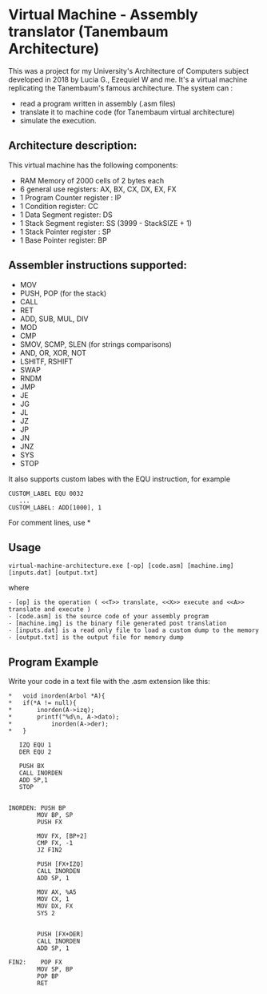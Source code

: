 # Virtual Machine - Assembly translator (Tanembaum Architecture)

This was a project for my University's Architecture of Computers subject developed in 2018 by Lucia G., Ezequiel W and me. 
It's a virtual machine replicating the Tanembaum's famous architecture. 
The system can :

* read a program written in assembly (.asm files)
* translate it to machine code (for Tanembaum virtual architecture)
* simulate the execution.


## Architecture description:

This virtual machine has the following components:

* RAM Memory of 2000 cells of 2 bytes each
* 6 general use registers: AX, BX, CX, DX, EX, FX
* 1 Program Counter register : IP
* 1 Condition register: CC
* 1 Data Segment register: DS
* 1 Stack Segment register: SS (3999 - StackSIZE + 1)
* 1 Stack Pointer register : SP
* 1 Base Pointer register: BP

## Assembler instructions supported:

* MOV
* PUSH, POP (for the stack)
* CALL
* RET
* ADD, SUB, MUL, DIV
* MOD
* CMP
* SMOV, SCMP, SLEN (for strings comparisons)
* AND, OR, XOR, NOT
* LSHITF, RSHIFT
* SWAP
* RNDM
* JMP
* JE
* JG
* JL
* JZ
* JP 
* JN
* JNZ
* SYS
* STOP

It also supports custom labes with the EQU instruction, for example
```
CUSTOM_LABEL EQU 0032
   ...
CUSTOM_LABEL: ADD[1000], 1
```
For comment lines, use *

## Usage

 ```
virtual-machine-architecture.exe [-op] [code.asm] [machine.img] [inputs.dat] [output.txt]
```
where
 ```
 - [op] is the operation ( <<T>> translate, <<X>> execute and <<A>> translate and execute )
 - [code.asm] is the source code of your assembly program
 - [machine.img] is the binary file generated post translation
 - [inputs.dat] is a read only file to load a custom dump to the memory 
 - [output.txt] is the output file for memory dump
```

## Program Example
Write your code in a text file with the .asm extension like this:
 ```assembly
*	void inorden(Arbol *A){
*  	if(*A != null){
*		inorden(A->izq);
*		printf("%d\n, A->dato);
*        	inorden(A->der);
*	}
 
    IZQ EQU 1
    DER EQU 2

    PUSH BX
    CALL INORDEN
    ADD SP,1
    STOP


INORDEN: PUSH BP
         MOV BP, SP
         PUSH FX
      
         MOV FX, [BP+2]
         CMP FX, -1
         JZ FIN2
      
         PUSH [FX+IZQ]
         CALL INORDEN
         ADD SP, 1
 
         MOV AX, %A5
         MOV CX, 1
         MOV DX, FX
         SYS 2

         
         PUSH [FX+DER]
         CALL INORDEN
         ADD SP, 1

FIN2:    POP FX
         MOV SP, BP
         POP BP
         RET
```
